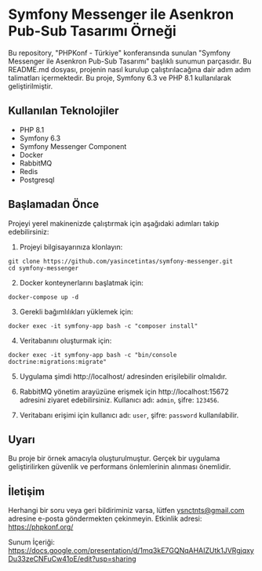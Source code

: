 # Symfony Messenger ile Asenkron Pub-Sub Tasarımı Örneği

Bu repository, "PHPKonf - Türkiye" konferansında sunulan "Symfony Messenger ile Asenkron Pub-Sub Tasarımı" başlıklı sunumun parçasıdır. Bu README.md dosyası, projenin nasıl kurulup çalıştırılacağına dair adım adım talimatları içermektedir.
Bu proje, Symfony 6.3 ve PHP 8.1 kullanılarak geliştirilmiştir.

## Kullanılan Teknolojiler

- PHP 8.1
- Symfony 6.3
- Symfony Messenger Component
- Docker
- RabbitMQ
- Redis
- Postgresql

## Başlamadan Önce

Projeyi yerel makinenizde çalıştırmak için aşağıdaki adımları takip edebilirsiniz:

1. Projeyi bilgisayarınıza klonlayın:
```
git clone https://github.com/yasincetintas/symfony-messenger.git
cd symfony-messenger
```

2. Docker konteynerlarını başlatmak için:
```
docker-compose up -d
```

3. Gerekli bağımlılıkları yüklemek için:
```
docker exec -it symfony-app bash -c "composer install"
```

4. Veritabanını oluşturmak için:
```
docker exec -it symfony-app bash -c "bin/console doctrine:migrations:migrate"
```

5. Uygulama şimdi http://localhost/ adresinden erişilebilir olmalıdır.

6. RabbitMQ yönetim arayüzüne erişmek için http://localhost:15672 adresini ziyaret edebilirsiniz. Kullanıcı adı: `admin`, şifre: `123456`.

7. Veritabanı erişimi için kullanıcı adı: `user`, şifre: `password` kullanılabilir.

## Uyarı

Bu proje bir örnek amacıyla oluşturulmuştur. Gerçek bir uygulama geliştirilirken güvenlik ve performans önlemlerinin alınması önemlidir.

## İletişim

Herhangi bir soru veya geri bildiriminiz varsa, lütfen [ysnctnts@gmail.com](mailto:ysnctnts@gmail.com) adresine e-posta göndermekten çekinmeyin.
Etkinlik adresi: https://phpkonf.org/

Sunum İçeriği: https://docs.google.com/presentation/d/1mq3kE7GQNqAHAIZUtk1JVRgjqxyDu33zeCNFuCw41oE/edit?usp=sharing
